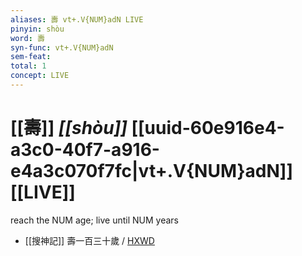 ```yaml
---
aliases: 壽 vt+.V{NUM}adN LIVE
pinyin: shòu
word: 壽
syn-func: vt+.V{NUM}adN
sem-feat: 
total: 1
concept: LIVE 
---
```

# [[壽]] *[[shòu]]*  [[uuid-60e916e4-a3c0-40f7-a916-e4a3c070f7fc|vt+.V{NUM}adN]] [[LIVE]]
reach the NUM age; live until NUM years
 - [[搜神記]] 壽一百三十歲 / [HXWD](https://hxwd.org/textview.html?location=KR3l0099_tls_015-1a.86)